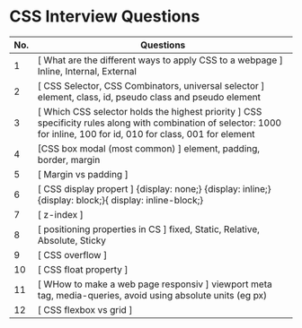 # CSS Interview Questions

<!-- START -->
| No. | Questions |
| --- | --------- |
| 1 | [ What are the different ways to apply CSS to a webpage ] Inline, Internal, External  |
| 2 | [ CSS Selector, CSS Combinators, universal selector ] element, class, id, pseudo class and pseudo element |
| 3 | [ Which CSS selector holds the highest priority ] CSS specificity rules along with combination of selector: 1000 for inline, 100 for id, 010 for class, 001 for element |
| 4 | [CSS box modal (most common) ] element, padding, border, margin |
| 5 | [ Margin vs padding ] |
| 6 | [ CSS display propert ] {display: none;} {display: inline;} {display: block;}{ display: inline-block;}  |
| 7 | [ z-index  ] |
| 8 | [ positioning properties in CS ] fixed, Static, Relative, Absolute, Sticky |
| 9 | [ CSS overflow  ] |
| 10 | [ CSS float property  ] |
| 11 | [ WHow to make a web page responsiv ] viewport meta tag, media-queries, avoid using absolute units (eg px) |
| 12 | [ CSS flexbox vs grid ] |
